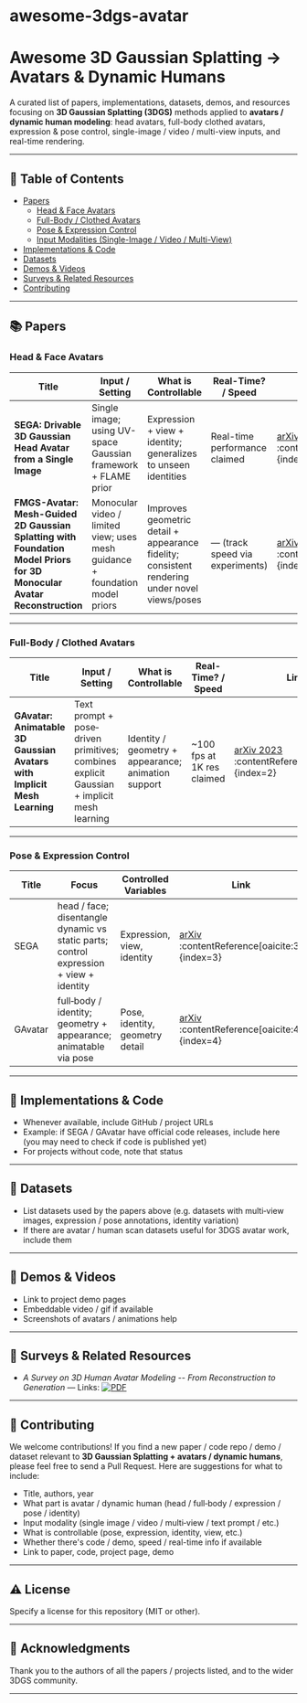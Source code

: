 # awesome-3dgs-avatar
# Awesome 3D Gaussian Splatting → Avatars & Dynamic Humans

A curated list of papers, implementations, datasets, demos, and resources focusing on **3D Gaussian Splatting (3DGS)** methods applied to **avatars / dynamic human modeling**: head avatars, full-body clothed avatars, expression & pose control, single-image / video / multi-view inputs, and real-time rendering.

---

## 🚀 Table of Contents

- [Papers](#papers)  
  - [Head & Face Avatars](#head-face-avatars)  
  - [Full-Body / Clothed Avatars](#full-body-clothed-avatars)  
  - [Pose & Expression Control](#pose-expression-control)  
  - [Input Modalities (Single-Image / Video / Multi-View)](#input-modalities)  
- [Implementations & Code](#implementations--code)  
- [Datasets](#datasets)  
- [Demos & Videos](#demos--videos)  
- [Surveys & Related Resources](#surveys--related-resources)  
- [Contributing](#contributing)  

---

## 📚 Papers

### Head & Face Avatars

| Title | Input / Setting | What is Controllable | Real-Time? / Speed | Link | Modality |
|---|---|---|---|---|---|
| **SEGA: Drivable 3D Gaussian Head Avatar from a Single Image** | Single image; using UV-space Gaussian framework + FLAME prior | Expression + view + identity; generalizes to unseen identities | Real-time performance claimed | [arXiv 2025](https://arxiv.org/abs/2504.14373) :contentReference[oaicite:0]{index=0} |
| **FMGS-Avatar: Mesh-Guided 2D Gaussian Splatting with Foundation Model Priors for 3D Monocular Avatar Reconstruction** | Monocular video / limited view; uses mesh guidance + foundation model priors | Improves geometric detail + appearance fidelity; consistent rendering under novel views/poses | — (track speed via experiments) | [arXiv 2025](https://arxiv.org/abs/2509.14739) :contentReference[oaicite:1]{index=1} |

---

### Full-Body / Clothed Avatars

| Title | Input / Setting | What is Controllable | Real-Time? / Speed | Link | Modality |
|---|---|---|---|---|---|
| **GAvatar: Animatable 3D Gaussian Avatars with Implicit Mesh Learning** | Text prompt + pose‐driven primitives; combines explicit Gaussian + implicit mesh learning | Identity / geometry + appearance; animation support | ~100 fps at 1K res claimed | [arXiv 2023](https://arxiv.org/abs/2312.11461) :contentReference[oaicite:2]{index=2} |

---

### Pose & Expression Control

| Title | Focus | Controlled Variables | Link | Modality |
|---|---|---|---|---|
| SEGA | head / face; disentangle dynamic vs static parts; control expression + view + identity | Expression, view, identity | [arXiv](https://arxiv.org/abs/2504.14373) :contentReference[oaicite:3]{index=3} |
| GAvatar | full‐body / identity; geometry + appearance; animatable via pose | Pose, identity, geometry detail | [arXiv](https://arxiv.org/abs/2312.11461) :contentReference[oaicite:4]{index=4} |

---


## 🔧 Implementations & Code

- Whenever available, include GitHub / project URLs  
- Example: if SEGA / GAvatar have official code releases, include here (you may need to check if code is published yet)  
- For projects without code, note that status

---

## 📂 Datasets

- List datasets used by the papers above (e.g. datasets with multi‐view images, expression / pose annotations, identity variation)  
- If there are avatar / human scan datasets useful for 3DGS avatar work, include them

---

## 🎥 Demos & Videos

- Link to project demo pages  
- Embeddable video / gif if available  
- Screenshots of avatars / animations help

---

## 📖 Surveys & Related Resources

- *A Survey on 3D Human Avatar Modeling -- From Reconstruction to Generation* — Links: [![PDF](https://img.shields.io/badge/PDF-arXiv-b31b1b.svg)](https://arxiv.org/pdf/2406.04253) 
---

## 🤝 Contributing

We welcome contributions! If you find a new paper / code repo / demo / dataset relevant to **3D Gaussian Splatting + avatars / dynamic humans**, please feel free to send a Pull Request. Here are suggestions for what to include:

- Title, authors, year  
- What part is avatar / dynamic human (head / full‐body / expression / pose / identity)  
- Input modality (single image / video / multi‐view / text prompt / etc.)  
- What is controllable (pose, expression, identity, view, etc.)  
- Whether there's code / demo, speed / real-time info if available  
- Link to paper, code, project page, demo

---

## ⚠️ License

Specify a license for this repository (MIT or other).  

---

## 🙏 Acknowledgments

Thank you to the authors of all the papers / projects listed, and to the wider 3DGS community.  

---

